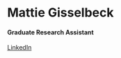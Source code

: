   <!-- Hello there! Feel free to make this your own but kindly don't use my data. Attributions are welcomed & appreciated --> 

# Mattie Gisselbeck

#### Graduate Research Assistant

[LinkedIn](https://www.linkedin.com/in/mattie-gisselbeck-aa994a22b/)
